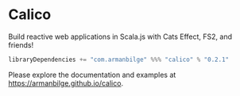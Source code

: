 # Calico

Build reactive web applications in Scala.js with Cats Effect, FS2, and friends!

```scala
libraryDependencies += "com.armanbilge" %%% "calico" % "0.2.1"
```

Please explore the documentation and examples at https://armanbilge.github.io/calico.
